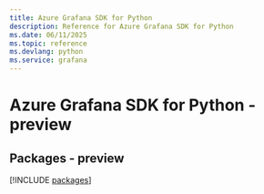```yaml
---
title: Azure Grafana SDK for Python
description: Reference for Azure Grafana SDK for Python
ms.date: 06/11/2025
ms.topic: reference
ms.devlang: python
ms.service: grafana
---
```

# Azure Grafana SDK for Python - preview
## Packages - preview
[!INCLUDE [packages](grafana-index.md)]